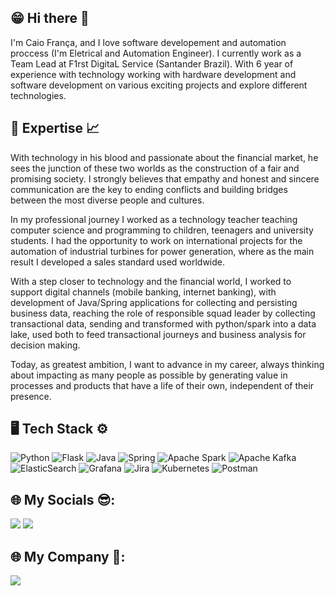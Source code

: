 ## 😁 Hi there 👋

I'm Caio França, and I love software developement and automation proccess (I'm Eletrical and Automation Engineer). I currently work as a Team Lead at F1rst DigitaL Service (Santander Brazil). With 6 year of experience with technology working with hardware development and software development on various exciting projects and explore different technologies.

## 🎯 Expertise 📈

With technology in his blood and passionate about the financial market, he sees the junction of these two worlds as the construction of a fair and promising society. I strongly believes that empathy and honest and sincere communication are the key to ending conflicts and building bridges between the most diverse people and cultures.

In my professional journey I worked as a technology teacher teaching computer science and programming to children, teenagers and university students. I had the opportunity to work on international projects for the automation of industrial turbines for power generation, where as the main result I developed a sales standard used worldwide.

With a step closer to technology and the financial world, I worked to support digital channels (mobile banking, internet banking), with development of Java/Spring applications for collecting and persisting business data, reaching the role of responsible squad leader by collecting transactional data, sending and transformed with python/spark into a data lake, used both to feed transactional journeys and business analysis for decision making.

Today, as greatest ambition, I want to advance in my career, always thinking about impacting as many people as possible by generating value in processes and products that have a life of their own, independent of their presence.

## 🖥 Tech Stack ⚙
![Python](https://img.shields.io/badge/python-3670A0?style=for-the-badge&logo=python&logoColor=ffdd54)
![Flask](https://img.shields.io/badge/flask-%23000.svg?style=for-the-badge&logo=flask&logoColor=white)
![Java](https://img.shields.io/badge/java-%23ED8B00.svg?style=for-the-badge&logo=openjdk&logoColor=white)
![Spring](https://img.shields.io/badge/spring-%236DB33F.svg?style=for-the-badge&logo=spring&logoColor=white)
![Apache Spark](https://img.shields.io/badge/Apache%20Spark-FDEE21?style=flat-square&logo=apachespark&logoColor=black)
![Apache Kafka](https://img.shields.io/badge/Apache%20Kafka-000?style=for-the-badge&logo=apachekafka)
![ElasticSearch](https://img.shields.io/badge/-ElasticSearch-005571?style=for-the-badge&logo=elasticsearch)
![Grafana](https://img.shields.io/badge/grafana-%23F46800.svg?style=for-the-badge&logo=grafana&logoColor=white)
![Jira](https://img.shields.io/badge/jira-%230A0FFF.svg?style=for-the-badge&logo=jira&logoColor=white)
![Kubernetes](https://img.shields.io/badge/kubernetes-%23326ce5.svg?style=for-the-badge&logo=kubernetes&logoColor=white)
![Postman](https://img.shields.io/badge/Postman-FF6C37?style=for-the-badge&logo=postman&logoColor=white)

## 🌐 My Socials 😎:
<a href="https://instagram.com/franca_caio" target="_blank"><img loading="lazy" src="https://img.shields.io/badge/-Instagram-%23E4405F?style=for-the-badge&logo=instagram&logoColor=white" target="_blank"></a>
<a href="https://linkedin.com/in/caio-frança-a7898214a/" target="_blank"><img loading="lazy"  src="https://img.shields.io/badge/-LinkedIn-%230077B5?style=for-the-badge&logo=linkedin&logoColor=white" target="_blank"></a> 

## 🌐 My Company 💼:
<a href="https://linkedin.com/company/f1rstdigitalservices" target="_blank"><img loading="lazy"  src="https://img.shields.io/badge/-LinkedIn-%230077B5?style=for-the-badge&logo=linkedin&logoColor=white" target="_blank"></a> 
